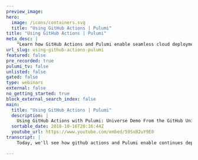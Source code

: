 ```yaml
---
preview_image:
hero:
  image: /icons/containers.svg
  title: "Using GitHub Actions | Pulumi"
title: "Using GitHub Actions | Pulumi"
meta_desc: |
    "Learn how GitHub Actions and Pulumi enable seamless cloud deployment in this repo. Experience continuous deployment with ease. Try it now!"
url_slug: using-github-actions-pulumi
featured: false
pre_recorded: true
pulumi_tv: false
unlisted: false
gated: false
type: webinars
external: false
no_getting_started: true
block_external_search_index: false
main:
  title: "Using GitHub Actions | Pulumi"
  description: |
    Using GitHub Actions with Pulumi: Universe Demo From the GitHub Universe Day 2 Keynote, see Pulumi GitHub Actions deploying a Dockerized Ruby on Rails app to Kubernetes!  Learn more about Pulumi GitHub Actions  * Our announcement blog post: https://blog.pulumi.com/continuous-delivery-to-any-cloud-using-github-actions-and-pulumi  * Documentation on using them: http://pulumi.io/github
  sortable_date: 2018-10-16T20:16:44Z
  youtube_url: https://www.youtube.com/embed/59SxB2uY9E0
transcript: |
    Today, we'll see how github actions and Pulumi enable continues deployment to your cloud of choice in this repo. We've got a Docker Eye Ruby on Rails application published at the Docker hub that runs into Kubernetes cluster and uses a hosted post for sequel database. In the app directory, we have our Ruby On Rails app and the Docker file for it. And in the info directory, we have our Pulumi program with configuration for all of our environments and the definitions of our infrastructure. Here, we have our GKE cluster. We also have our post database and finally, our application itself which includes the Docker image to be published, the Curtis deployment and the Curtis service object. Here, we see our applications already up and running. We'll just make a small edit to the Ruby on Rails, application code itself to add an image to the home page. As soon as we've committed our changes, we'll see that the github action is already running. And if we click on over to the Pulumi Cloud console, we'll also see the deployment has begun. We can click in here to see live logs and updates as our application is being deployed and we have a resources tab here or we can actually see the current state of the deployed resource including the Kurtis uh service itself. The deployment is well underway. So let's head back to the github actions tab. And indeed, it's just completed. We can click the log link to see full output including docker build, output, Curti status updates. And now we can go back to our app and reload and see that our changes are now live today. We've seen how github actions plus Pulumi enables continuous deployment to your cloud of choice. Head on over to Pulumi dot IO to download and give it a try.

---
```

